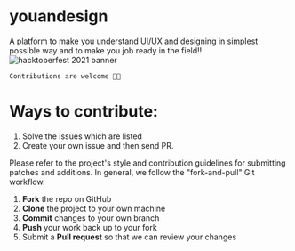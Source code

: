 # youandesign
A platform to make you understand UI/UX and designing in simplest possible way and to make you job ready in the field!!
![hacktoberfest 2021 banner](https://user-images.githubusercontent.com/76111005/135587745-7bcfee18-3fd0-47e5-be37-1def03593f9e.png)

`Contributions are welcome 🎉🎉`

# Ways to contribute:
1. Solve the issues which are listed
2. Create your own issue and then send PR.

Please refer to the project's style and contribution guidelines for submitting patches and additions. In general, we follow the "fork-and-pull" Git workflow.

 1. **Fork** the repo on GitHub
 2. **Clone** the project to your own machine
 3. **Commit** changes to your own branch
 4. **Push** your work back up to your fork
 5. Submit a **Pull request** so that we can review your changes

